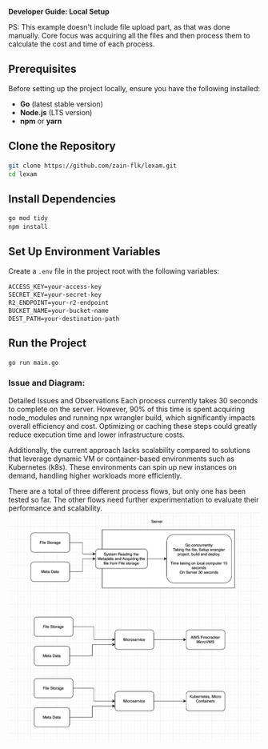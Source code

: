 
**Developer Guide: Local Setup**

PS: This example doesn't include file upload part, as that was done manually. 
Core focus was acquiring all the files and then process them to calculate the cost and time of each process.


## Prerequisites
Before setting up the project locally, ensure you have the following installed:
- **Go** (latest stable version)
- **Node.js** (LTS version)
- **npm** or **yarn**

## Clone the Repository
```sh
git clone https://github.com/zain-flk/lexam.git
cd lexam
```

## Install Dependencies
```sh
go mod tidy
npm install
```

## Set Up Environment Variables
Create a `.env` file in the project root with the following variables:
```env
ACCESS_KEY=your-access-key
SECRET_KEY=your-secret-key
R2_ENDPOINT=your-r2-endpoint
BUCKET_NAME=your-bucket-name
DEST_PATH=your-destination-path
```

## Run the Project
```sh
go run main.go
```

### Issue and Diagram:
Detailed Issues and Observations
Each process currently takes 30 seconds to complete on the server. However, 90% of this time is spent acquiring node_modules and running npx wrangler build, which significantly impacts overall efficiency and cost. Optimizing or caching these steps could greatly reduce execution time and lower infrastructure costs.

Additionally, the current approach lacks scalability compared to solutions that leverage dynamic VM or container-based environments such as Kubernetes (k8s). These environments can spin up new instances on demand, handling higher workloads more efficiently.

There are a total of three different process flows, but only one has been tested so far. The other flows need further experimentation to evaluate their performance and scalability.
![Diagram](diagram.png)



